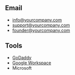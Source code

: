 ## Email
- info@yourcompany.com
- support@yourcompany.com
- founder@yourcompany.com

## Tools
- [GoDaddy](https://www.godaddy.com/en-ca)
- [Google Workspace](https://workspace.google.com/intl/en_ca/) 
- Microsoft 
